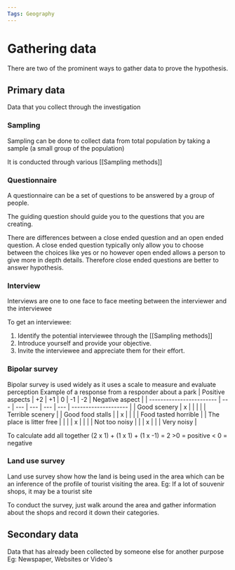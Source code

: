 ```yaml
---
Tags: Geography
---
```

# Gathering data
There are two of the prominent ways to gather data to prove the hypothesis.
## Primary data
Data that you collect through the investigation
### Sampling
Sampling can be done to collect data from total population by taking a sample (a small group of the population)

It is conducted through various [[Sampling methods]]
### Questionnaire
A questionnaire can be a set of questions to be answered by a group of people.

The guiding question should guide you to the questions that you are creating.

There are differences between a close ended question and an open ended question. A close ended question typically only allow you to choose between the choices like yes or no however open ended allows a person to give more in depth details. Therefore close ended questions are better to answer hypothesis.
### Interview 
Interviews are one to one face to face meeting between the interviewer and the interviewee

To get an interviewee:
1. Identify the potential interviewee through the [[Sampling methods]] 
2. Introduce yourself and provide your objective.
3. Invite the interviewee and appreciate them for their effort.
### Bipolar survey
Bipolar survey is used widely as it uses a scale to measure and evaluate perception
Example of a response from a responder about a park
| Positive aspects         | +2  | +1  | 0   | -1  | -2  | Negative aspect      |
| ------------------------ | --- | --- | --- | --- | --- | -------------------- |
| Good scenery             | x   |     |     |     |     | Terrible scenery     |
| Good food stalls         |     | x   |     |     |     | Food tasted horrible |
| The place is litter free |     |     |     | x   |     |                      |
| Not too noisy            |     |     | x   |     |     | Very noisy           | 

To calculate add all together
(2 x 1) + (1  x 1) + (1 x -1) = 2
\>0 = positive  < 0 = negative
### Land use survey
Land use survey show how the land is being used in the area which can be an inference of the profile of tourist visiting the area. 
Eg: If a lot of souvenir shops, it may be a tourist site

To conduct the survey, just walk around the area and gather information about the shops and record it down their categories.
## Secondary data
Data that has already been collected by someone else for another purpose
Eg: Newspaper, Websites or Video's

